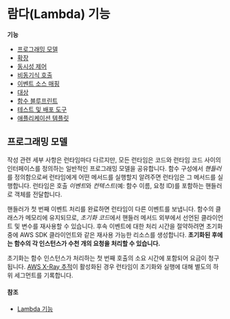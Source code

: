 # 람다(Lambda) 기능

**기능**

- [프로그래밍 모델](https://docs.aws.amazon.com/ko_kr/lambda/latest/dg/gettingstarted-features.html#gettingstarted-features-programmingmodel)
- [확장](https://docs.aws.amazon.com/ko_kr/lambda/latest/dg/gettingstarted-features.html#gettingstarted-features-scaling)
- [동시성 제어](https://docs.aws.amazon.com/ko_kr/lambda/latest/dg/gettingstarted-features.html#gettingstarted-features-concurrency)
- [비동기식 호출](https://docs.aws.amazon.com/ko_kr/lambda/latest/dg/gettingstarted-features.html#gettingstarted-features-async)
- [이벤트 소스 매핑](https://docs.aws.amazon.com/ko_kr/lambda/latest/dg/gettingstarted-features.html#gettingstarted-features-eventsourcemapping)
- [대상](https://docs.aws.amazon.com/ko_kr/lambda/latest/dg/gettingstarted-features.html#gettingstarted-features-destinations)
- [함수 블루프린트](https://docs.aws.amazon.com/ko_kr/lambda/latest/dg/gettingstarted-features.html#gettingstarted-features-blueprints)
- [테스트 및 배포 도구](https://docs.aws.amazon.com/ko_kr/lambda/latest/dg/gettingstarted-features.html#gettingstarted-features-tools)
- [애플리케이션 템플릿](https://docs.aws.amazon.com/ko_kr/lambda/latest/dg/gettingstarted-features.html#gettingstarted-features-templates)



## 프로그래밍 모델

작성 관련 세부 사항은 런타임마다 다르지만, 모든 런타임은 코드와 런타임 코드 사이의 인터페이스를 정의하는 일반적인 프로그래밍 모델을 공유합니다. 함수 구성에서 *핸들러*를 정의함으로써 런타임에게 어떤 메서드를 실행할지 알려주면 런타임은 그 메서드를 실행합니다. 런타임은 호출 *이벤트*와 *컨텍스트*(예: 함수 이름, 요청 ID)를 포함하는 핸들러로 객체를 전달합니다.



핸들러가 첫 번째 이벤트 처리를 완료하면 런타임이 다른 이벤트를 보냅니다. 함수의 클래스가 메모리에 유지되므로, *초기화 코드*에서 핸들러 메서드 외부에서 선언된 클라이언트 및 변수를 재사용할 수 있습니다. 후속 이벤트에 대한 처리 시간을 절약하려면 초기화 중에 AWS SDK 클라이언트와 같은 재사용 가능한 리소스를 생성합니다. **초기화된 후에는 함수의 각 인스턴스가 수천 개의 요청을 처리할 수 있습니다.**



초기화는 함수 인스턴스가 처리하는 첫 번째 호출의 소요 시간에 포함되어 요금이 청구됩니다. [AWS X-Ray 추적](https://docs.aws.amazon.com/ko_kr/lambda/latest/dg/services-xray.html)이 활성화된 경우 런타임이 초기화와 실행에 대해 별도의 하위 세그먼트를 기록합니다.



#### 참조

- [Lambda 기능](https://docs.aws.amazon.com/ko_kr/lambda/latest/dg/gettingstarted-features.html)